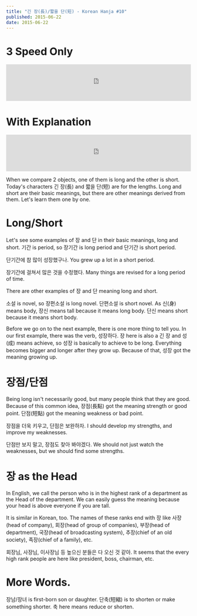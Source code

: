 ```yaml
---
title: "긴 장(長)/짧을 단(短) - Korean Hanja #10"
published: 2015-06-22
date: 2015-06-22
---
```


#  3 Speed Only

<iframe id="audio_iframe" src="https://www.podbean.com/media/player/59rne-56d7b7?skin=2" width="100%" height="100" frameborder="0" scrolling="no"></iframe>

#  With Explanation

<iframe id="audio_iframe" src="https://www.podbean.com/media/player/zixqf-56d7bd?skin=2" width="100%" height="100" frameborder="0" scrolling="no"></iframe>

When we compare 2 objects, one of them is long and the other is short. Today's characters 긴 장(長) and 짧을 단(短) are for the lengths. Long and short are their basic meanings, but there are other meanings derived from them. Let's learn them one by one.

#  Long/Short

Let's see some examples of 장 and 단 in their basic meanings, long and short. 기간 is period, so 장기간 is long period and 단기간 is short period.

단기간에 참 많이 성장했구나.
You grew up a lot in a short period.

장기간에 걸쳐서 많은 것을 수정했다.
Many things are revised for a long period of time.

There are other examples of 장 and 단 meaning long and short.

소설 is novel, so 장편소설 is long novel. 단편소설 is short novel.
As 신(身) means body, 장신 means tall because it means long body. 단신 means short because it means short body.

Before we go on to the next example, there is one more thing to tell you. In our first example, there was the verb, 성장하다. 장 here is also a 긴 장 and 성(成) means achieve, so 성장 is basically to achieve to be long. Everything becomes bigger and longer after they grow up. Because of that, 성장 got the meaning growing up.

#  장점/단점

Being long isn't necessarily good, but many people think that they are good. Because of this common idea, 장점(長點) got the meaning strength or good point. 단점(短點) got the meaning weakness or bad point.

장점을 더욱 키우고, 단점은 보완하자.
I should develop my strengths, and improve my weaknesses.

단점만 보지 말고, 장점도 찾아 봐야겠다.
We should not just watch the weaknesses, but we should find some strengths.

#  장 as the Head

In English, we call the person who is in the highest rank of a department as the Head of the department. We can easily guess the meaning because your head is above everyone if you are tall.

It is similar in Korean, too. The names of these ranks end with 장 like 사장(head of company), 회장(head of group of companies), 부장(head of department), 국장(head of broadcasting system), 추장(chief of an old society), 족장(chief of a family), etc.

회장님, 사장님, 이사장님 등 높으신 분들은 다 오신 것 같아.
It seems that the every high rank people are here like president, boss, chairman, etc.

#  More Words.

장남/장녀 is first-born son or daughter.
단축(短縮) is to shorten or make something shorter. 축 here means reduce or shorten.